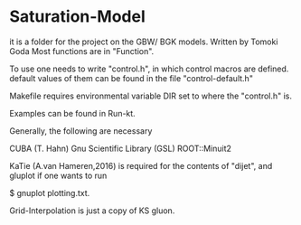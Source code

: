 # Saturation-Model

it is a folder for the project on the GBW/ BGK models.
Written by Tomoki Goda
Most functions are in "Function".

To use one needs to write "control.h", in which control macros are defined. 
default values of them can be found in the file "control-default.h"

Makefile requires environmental variable DIR set to where the "control.h" is.

Examples can be found in Run-kt.

Generally, the following are necessary

CUBA (T. Hahn)
Gnu Scientific Library (GSL)
ROOT::Minuit2

KaTie (A.van Hameren,2016) is required for the contents of "dijet", and gluplot if one wants to run 

$ gnuplot plotting.txt.

Grid-Interpolation is just a copy of KS gluon.
